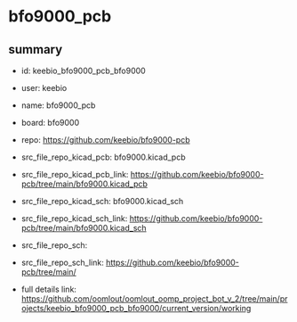 # bfo9000_pcb
 
## summary 
* id: keebio_bfo9000_pcb_bfo9000
* user: keebio
* name: bfo9000_pcb
* board: bfo9000
* repo: https://github.com/keebio/bfo9000-pcb
* src_file_repo_kicad_pcb: bfo9000.kicad_pcb
* src_file_repo_kicad_pcb_link: https://github.com/keebio/bfo9000-pcb/tree/main/bfo9000.kicad_pcb
* src_file_repo_kicad_sch: bfo9000.kicad_sch
* src_file_repo_kicad_sch_link: https://github.com/keebio/bfo9000-pcb/tree/main/bfo9000.kicad_sch

* src_file_repo_sch: 
* src_file_repo_sch_link: https://github.com/keebio/bfo9000-pcb/tree/main/
* full details link: https://github.com/oomlout/oomlout_oomp_project_bot_v_2/tree/main/projects/keebio_bfo9000_pcb_bfo9000/current_version/working  








